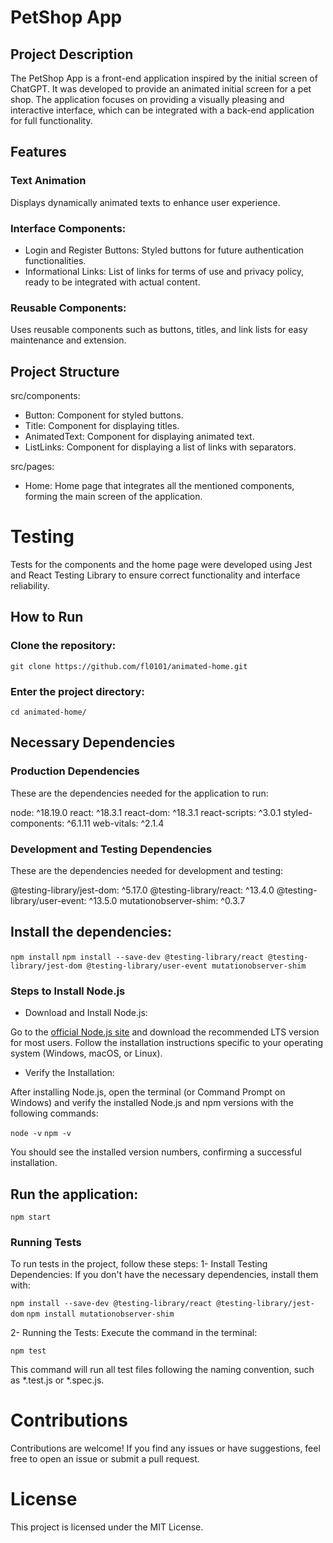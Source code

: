 # PetShop App
## Project Description

The PetShop App is a front-end application inspired by the initial screen of ChatGPT. It was developed to provide an animated initial screen for a pet shop. The application focuses on providing a visually pleasing and interactive interface, which can be integrated with a back-end application for full functionality.

## Features
### Text Animation

Displays dynamically animated texts to enhance user experience.

### Interface Components:

* Login and Register Buttons: Styled buttons for future authentication functionalities.
* Informational Links: List of links for terms of use and privacy policy, ready to be integrated with actual content.

### Reusable Components:

Uses reusable components such as buttons, titles, and link lists for easy maintenance and extension.

## Project Structure

src/components:
  - Button: Component for styled buttons.
  - Title: Component for displaying titles.
  - AnimatedText: Component for displaying animated text.
  - ListLinks: Component for displaying a list of links with separators.

src/pages:
  - Home: Home page that integrates all the mentioned components, forming the main screen of the application.

# Testing

Tests for the components and the home page were developed using Jest and React Testing Library to ensure correct functionality and interface reliability.

## How to Run
### Clone the repository:

`git clone https://github.com/fl0101/animated-home.git`

### Enter the project directory:
`cd animated-home/`

## Necessary Dependencies
### Production Dependencies
These are the dependencies needed for the application to run:

node: ^18.19.0
react: ^18.3.1
react-dom: ^18.3.1
react-scripts: ^3.0.1
styled-components: ^6.1.11
web-vitals: ^2.1.4

### Development and Testing Dependencies
These are the dependencies needed for development and testing:

@testing-library/jest-dom: ^5.17.0
@testing-library/react: ^13.4.0
@testing-library/user-event: ^13.5.0
mutationobserver-shim: ^0.3.7

## Install the dependencies:

`npm install`
`npm install --save-dev @testing-library/react @testing-library/jest-dom @testing-library/user-event mutationobserver-shim`

### Steps to Install Node.js

* Download and Install Node.js:

Go to the [official Node.js site](https://nodejs.org/en) and download the recommended LTS version for most users.
Follow the installation instructions specific to your operating system (Windows, macOS, or Linux).

* Verify the Installation:

After installing Node.js, open the terminal (or Command Prompt on Windows) and verify the installed Node.js and npm versions with the following commands:

`node -v`
`npm -v`

You should see the installed version numbers, confirming a successful installation.

## Run the application:

`npm start`

### Running Tests

To run tests in the project, follow these steps:
1- Install Testing Dependencies: If you don't have the necessary dependencies, install them with:

`npm install --save-dev @testing-library/react @testing-library/jest-dom`
`npm install mutationobserver-shim`

2- Running the Tests:
Execute the command in the terminal:

`npm test`

This command will run all test files following the naming convention, such as *.test.js or *.spec.js.

# Contributions

Contributions are welcome! If you find any issues or have suggestions, feel free to open an issue or submit a pull request.

# License

This project is licensed under the MIT License.
